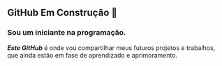 ## GitHub Em Construção 👋
### Sou um iniciante na programação. 
***Este GitHub***  é onde vou compartilhar meus futuros projetos e trabalhos, que ainda estão em fase de aprendizado e aprimoramento.

<!--
**magnoolivee/magnoolivee** is a ✨ _special_ ✨ repository because its `README.md` (this file) appears on your GitHub profile.

Here are some ideas to get you started:

- 🔭 I’m currently working on ...
- 🌱 I’m currently learning ...
- 👯 I’m looking to collaborate on ...
- 🤔 I’m looking for help with ...
- 💬 Ask me about ...
- 📫 How to reach me: ...
- 😄 Pronouns: ...
- ⚡ Fun fact: ...
-->
